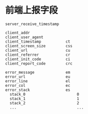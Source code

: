 # 前端上报字段
    
   
    server_receive_timestamp   
    
    client_addr                
    client_user_agent
    client_timestamp           ct
    client_screen_size         css
    client_url                 cu
    client_referrer            cr
    client_init_code           ci
    client_report_code         crc
    
    error_message              em
    error_url                  eu
    error_line                 el
    error_col                  ec
    error_stack                es
      stack_0                       0
      stack_1                       1
      stack_2                       2
      ...                           ...
    
    
